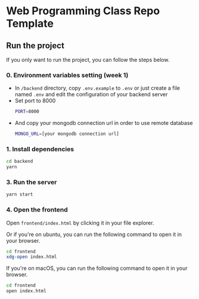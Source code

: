 # Web Programming Class Repo Template

## Run the project

If you only want to run the project, you can follow the steps below.

### 0. Environment variables setting (week 1)

- In `/backend` directory, copy `.env.example` to `.env` or just create a file named `.env` and edit the configuration of your backend server
- Set port to 8000
  ```bash
  PORT=8000
  ```
- And copy your mongodb connection url in order to use remote database
  ```bash
  MONGO_URL=[your mongodb connection url]
  ```

### 1. Install dependencies

```bash
cd backend
yarn
```

### 3. Run the server

```bash
yarn start
```

### 4. Open the frontend

Open `frontend/index.html` by clicking it in your file explorer.

Or if you're on ubuntu, you can run the following command to open it in your browser.

```bash
cd frontend
xdg-open index.html
```

If you're on macOS, you can run the following command to open it in your browser.

```bash
cd frontend
open index.html
```
